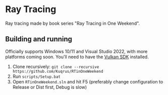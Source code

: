 # Ray Tracing

Ray tracing made by book series "Ray Tracing in One Weekend".

## Building and running
Officially supports Windows 10/11 and Visual Studio 2022, with more platforms coming soon. You'll need to have the [Vulkan SDK](https://vulkan.lunarg.com/) installed.

1. Clone recursively: `git clone --recursive https://github.com/Kuqrus/RTinOneWeekend`
2. Run `scripts/Setup.bat`
3. Open `RTinOneWeekend.sln` and hit F5 (preferably change configuration to Release or Dist first, Debug is slow)